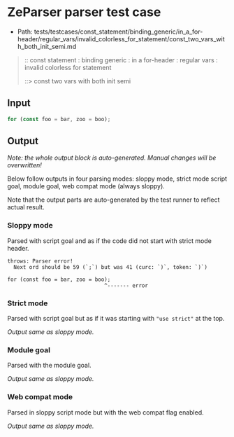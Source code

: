 # ZeParser parser test case

- Path: tests/testcases/const_statement/binding_generic/in_a_for-header/regular_vars/invalid_colorless_for_statement/const_two_vars_with_both_init_semi.md

> :: const statement : binding generic : in a for-header : regular vars : invalid colorless for statement
>
> ::> const two vars with both init semi

## Input

`````js
for (const foo = bar, zoo = boo);
`````

## Output

_Note: the whole output block is auto-generated. Manual changes will be overwritten!_

Below follow outputs in four parsing modes: sloppy mode, strict mode script goal, module goal, web compat mode (always sloppy).

Note that the output parts are auto-generated by the test runner to reflect actual result.

### Sloppy mode

Parsed with script goal and as if the code did not start with strict mode header.

`````
throws: Parser error!
  Next ord should be 59 (`;`) but was 41 (curc: `)`, token: `)`)

for (const foo = bar, zoo = boo);
                               ^------- error
`````

### Strict mode

Parsed with script goal but as if it was starting with `"use strict"` at the top.

_Output same as sloppy mode._

### Module goal

Parsed with the module goal.

_Output same as sloppy mode._

### Web compat mode

Parsed in sloppy script mode but with the web compat flag enabled.

_Output same as sloppy mode._
